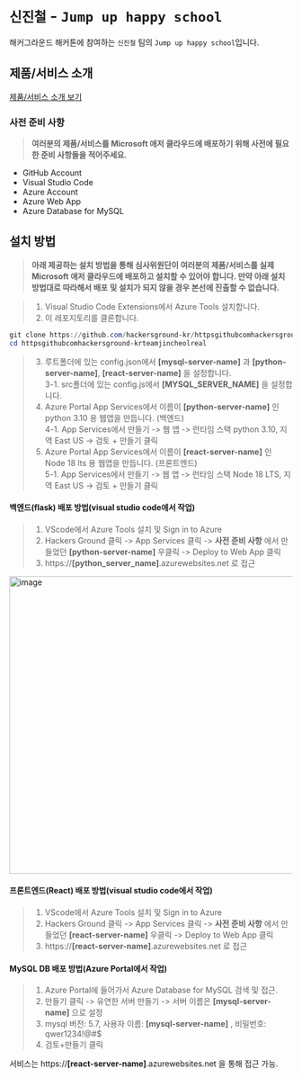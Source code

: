 # `신진철` - `Jump up happy school`

해커그라운드 해커톤에 참여하는 `신진철` 팀의 `Jump up happy school`입니다.

## 제품/서비스 소개

<!-- 아래 링크는 지우지 마세요 -->
[제품/서비스 소개 보기](TOPIC.md)
<!-- 위 링크는 지우지 마세요 -->

### 사전 준비 사항

> **여러분의 제품/서비스를 Microsoft 애저 클라우드에 배포하기 위해 사전에 필요한 준비 사항들을 적어주세요.**<br>
- GitHub Account
- Visual Studio Code
- Azure Account
- Azure Web App
- Azure Database for MySQL
  
## 설치 방법
> **아래 제공하는 설치 방법을 통해 심사위원단이 여러분의 제품/서비스를 실제 Microsoft 애저 클라우드에 배포하고 설치할 수 있어야 합니다. 만약 아래 설치 방법대로 따라해서 배포 및 설치가 되지 않을 경우 본선에 진출할 수 없습니다.**<br>

> 1. Visual Studio Code Extensions에서 Azure Tools 설치합니다.<br>
> 2. 이 레포지토리를 클론합니다.
```ps1
git clone https://github.com/hackersground-kr/httpsgithubcomhackersground-krteamjincheolreal
cd httpsgithubcomhackersground-krteamjincheolreal
```
> 3. 루트폴더에 있는 config.json에서 **[mysql-server-name]** 과 **[python-server-name]**, **[react-server-name]** 을 설정합니다.<br>
> 3-1. src폴더에 있는 config.js에서 **[MYSQL_SERVER_NAME]** 을 설정합니다.<br>
> 4. Azure Portal App Services에서 이름이 **[python-server-name]** 인 python 3.10 용 웹앱을 만듭니다. (백엔드)<br>
> 4-1. App Services에서 만들기 -> 웹 앱 -> 런타임 스택 python 3.10, 지역 East US -> 검토 + 만들기 클릭
> 5. Azure Portal App Services에서 이름이 **[react-server-name]** 인 Node 18 lts 용 웹앱을 만듭니다. (프론트엔드)<br>
> 5-1. App Services에서 만들기 -> 웹 앱 -> 런타임 스택 Node 18 LTS, 지역 East US -> 검토 + 만들기 클릭

#### 백엔드(flask) 배포 방법(visual studio code에서 작업)<br>
> 1. VScode에서 Azure Tools 설치 및 Sign in to Azure<br>
> 2. Hackers Ground 클릭 -> App Services 클릭 -> **사전 준비 사항** 에서 만들었던 **[python-server-name]** 우클릭 -> Deploy to Web App 클릭<br>
> 3. https://**[python_server_name]**.azurewebsites.net 로 접근<br>
<img width="529" alt="image" src="https://github.com/hackersground-kr/httpsgithubcomhackersground-krteamjincheolreal/assets/49835246/946788a8-862c-4c9e-855c-3de11e1f2420">


#### 프론트엔드(React) 배포 방법(visual studio code에서 작업)<br>
> 1. VScode에서 Azure Tools 설치 및 Sign in to Azure<br>
> 2. Hackers Ground 클릭 -> App Services 클릭 -> **사전 준비 사항** 에서 만들었던 **[react-server-name]** 우클릭 -> Deploy to Web App 클릭<br>
> 3. https://**[react-server-name]**.azurewebsites.net 로 접근<br>

#### MySQL DB 배포 방법(Azure Portal에서 작업)<br>
> 1. Azure Portal에 들어가서 Azure Database for MySQL 검색 및 접근.<br>
> 2. 만들기 클릭 -> 유연한 서버 만들기 -> 서버 이름은 **[mysql-server-name]** 으로 설정<br>
> 3. mysql 버전: 5.7, 사용자 이름: **[mysql-server-name]** , 비밀번호: qwer1234!@#$ <br>
> 4. 검토+만들기 클릭<br>

서비스는 https://**[react-server-name]**.azurewebsites.net 을 통해 접근 가능.<br>

